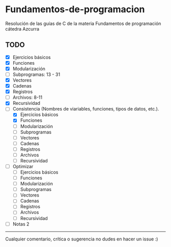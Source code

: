 # Fundamentos-de-programacion

Resolución de las guías de C de la materia Fundamentos de programación cátedra Azcurra

## TODO

-   [x] Ejercicios básicos
-   [x] Funciones
-   [x] Modularización
-   [ ] Subprogramas: 13 - 31
-   [x] Vectores
-   [x] Cadenas
-   [x] Registros
-   [ ] Archivos: 8-11
-   [x] Recursividad
-   [ ] Consistencia (Nombres de viariables, funciones, tipos de datos, etc.).
    -   [x] Ejercicios básicos
    -   [x] Funciones
    -   [ ] Modularización
    -   [ ] Subprogramas
    -   [ ] Vectores
    -   [ ] Cadenas
    -   [ ] Registros
    -   [ ] Archivos
    -   [ ] Recursividad
-   [ ] Optimizar
    -   [ ] Ejercicios básicos
    -   [ ] Funciones
    -   [ ] Modularización
    -   [ ] Subprogramas
    -   [ ] Vectores
    -   [ ] Cadenas
    -   [ ] Registros
    -   [ ] Archivos
    -   [ ] Recursividad
-   [ ] Notas 2

---

Cualquier comentario, crítica o sugerencia no dudes en hacer un issue :)
